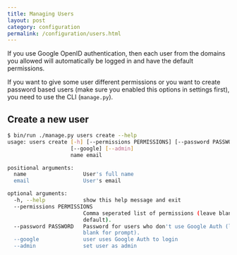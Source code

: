 ```yaml
--- 
title: Managing Users
layout: post
category: configuration 
permalink: /configuration/users.html
---
```


If you use Google OpenID authentication, then each user from the domains you allowed will automatically be logged in and have the default permissions.

If you want to give some user different permissions or you want to create password based users (make sure you enabled this options in settings first), you need to use the CLI (`manage.py`).

## Create a new user

```bash
$ bin/run ./manage.py users create --help
usage: users create [-h] [--permissions PERMISSIONS] [--password PASSWORD]
                    [--google] [--admin]
                    name email

positional arguments:
  name                  User's full name
  email                 User's email

optional arguments:
  -h, --help            show this help message and exit
  --permissions PERMISSIONS
                        Comma seperated list of permissions (leave blank for
                        default).
  --password PASSWORD   Password for users who don't use Google Auth (leave
                        blank for prompt).
  --google              user uses Google Auth to login
  --admin               set user as admin
```